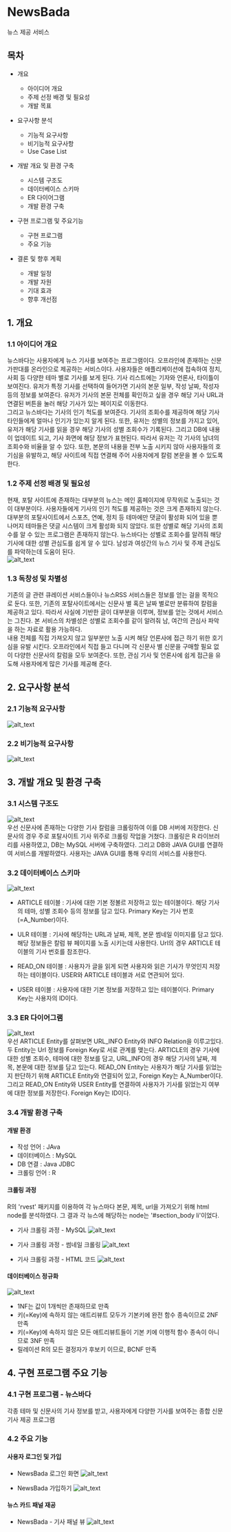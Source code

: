 # NewsBada
뉴스 제공 서비스


## 목차
- 개요
  - 아이디어 개요
  - 주제 선정 배경 및 필요성
  - 개발 목표
  
- 요구사항 분석
  - 기능적 요구사항
  - 비기능적 요구사항
  - Use Case List
  
- 개발 개요 및 환경 구축
  - 시스템 구조도
  - 데이터베이스 스키마
  - ER 다이어그램
  - 개발 환경 구축
  
- 구현 프로그램 및 주요기능
  - 구현 프로그램
  - 주요 기능
  
- 결론 및 향후 계획
  - 개발 일정
  - 개발 자원
  - 기대 효과
  - 향후 개선점


## 1. 개요
### 1.1 아이디어 개요  
 뉴스바다는 사용자에게 뉴스 기사를 보여주는 프로그램이다. 오프라인에 존재하는 신문 가판대를 온라인으로 제공하는 서비스이다. 사용자들은 애플리케이션에 접속하여 정치, 사회 등 다양한 테마 별로 기사를 보게 된다. 기사 리스트에는 기자와 언론사, 타이틀이 보여진다. 유저가 특정 기사를 선택하여 들어가면 기사의 본문 일부, 작성 날짜, 작성자 등의 정보를 보여준다. 유저가 기사의 본문 전체를 확인하고 싶을 경우 해당 기사 URL과 연결된 버튼을 눌러 해당 기사가 있는 페이지로 이동한다.  
 그리고 뉴스바다는 기사의 인기 척도를 보여준다. 기사의 조회수를 제공하며 해당 기사 타인들에게 얼마나 인기가 있는지 알게 된다. 또한, 유저는 성별의 정보를 가지고 있어, 유저가 해당 기사를 읽을 경우 해당 기사의 성별 조회수가 기록된다. 그리고 DB에 내용이 업데이트 되고, 기사 화면에 해당 정보가 표현된다. 따라서 유저는 각 기사의 남녀의 조회수와 비율을 알 수 있다. 또한, 본문의 내용을 전부 노출 시키지 않아 사용자들의 호기심을 유발하고, 해당 사이트에 직접 연결해 주어 사용자에게 칼럼 본문을 볼 수 있도록 한다.  
 
 ### 1.2 주제 선정 배경 및 필요성  
 현재, 포탈 사이트에 존재하는 대부분의 뉴스는 메인 홈페이지에 무작위로 노출되는 것이 대부분이다. 사용자들에게 기사의 인기 척도를 제공하는 것은 크게 존재하지 않는다. 대부분의 포탈사이트에서 스포츠, 연예, 정치 등 테마에만 댓글이 활성화 되어 있을 뿐 나머지 테마들은 댓글 시스템이 크게 활성화 되지 않았다. 또한 성별로 해당 기사의 조회수를 알 수 있는 프로그램은 존재하지 않는다. 뉴스바다는 성별로 조회수를 알려줘 해당 기사에 대한 성별 관심도를 쉽게 알 수 있다. 남성과 여성간의 뉴스 기사 및 주제 관심도를 파악하는데 도움이 된다.  
![alt_text](https://github.com/Juhee-Maeng/Team2Project/blob/master/images/figure1.png)

### 1.3 독창성 및 차별성  
 기존의 글 관련 큐레이션 서비스들이나 뉴스RSS 서비스들은 정보를 얻는 걸을 목적으로 둔다. 또한, 기존의 포탈사이트에서는 신문사 별 혹은 날짜 별로만 분류하여 칼럼을 제공하고 있다. 따라서 사실에 기반한 글이 대부분을 이루며, 정보를 얻는 것에서 서비스는 그친다. 본 서비스의 차별성은 성별로 조회수를 같이 알려줘 남, 여간의 관심사 파악을 하는 자료로 활용 가능하다.  
 내용 전체를 직접 가져오지 않고 일부분만 노출 시켜 해당 언론사에 접근 하기 위한 호기심을 유발 시킨다. 오프라인에서 직접 들고 다니며 각 신문사 별 신문을 구매할 필요 없이 다양한 신문사의 칼럼을 모두 보여준다. 또한, 관심 기사 및 언론사에 쉽게 접근을 유도해 사용자에게 많은 기사를 제공해 준다.  

## 2. 요구사항 분석  
### 2.1 기능적 요구사항
![alt_text](https://github.com/Juhee-Maeng/Team2Project/blob/master/images/table1.PNG)

### 2.2 비기능적 요구사항
![alt_text](https://github.com/Juhee-Maeng/Team2Project/blob/master/images/table2.PNG)

## 3. 개발 개요 및 환경 구축  
### 3.1 시스템 구조도  
![alt_text](https://github.com/Juhee-Maeng/Team2Project/blob/master/images/figure2.png)  
우선 신문사에 존재하는 다양한 기사 칼럼을 크롤링하여 이를 DB 서버에 저장한다. 신문사의 경우 주로 포탈사이트 기사 위주로 크롤링 작업을 거쳤다. 크롤링은 R 라이브러리를 사용하였고, DB는 MySQL 서버에 구축하였다. 그리고 DB와 JAVA GUI를 연결하여 서비스를 개발하였다. 사용자는 JAVA GUI를 통해 우리의 서비스를 사용한다.  

### 3.2 데이터베이스 스키마  
![alt_text](https://github.com/Juhee-Maeng/Team2Project/blob/master/images/figure3.png)  
- ARTICLE 테이블 : 기사에 대한 기본 정볼르 저장하고 있는 테이블이다. 해당 기사의 테마, 성별 조회수 등의 정보를 담고 있다. Primary Key는 기사 번호(=A_Number)이다.  

- ULR 테이블 : 기사에 해당하는 URL과 날짜, 제목, 본문 썸네일 이미지를 담고 있다. 해당 정보들은 칼럼 뷰 페이지를 노출 시키는데 사용한다. Url의 경우 ARTICLE 테이블의 기사 번호를 참조한다.  

- READ_ON 테이블 : 사용자가 글을 읽게 되면 사용자와 읽은 기사가 무엇인지 저장하는 테이블이다. USER와 ARTICLE 테이블과 서로 연관되어 있다.  

- USER 테이블 : 사용자에 대한 기본 정보를 저장하고 있는 테이블이다. Primary Key는 사용자의 ID이다.  

### 3.3 ER 다이어그램  
![alt_text](https://github.com/Juhee-Maeng/Team2Project/blob/master/images/figure4.png)  
우선 ARTICLE Entity를 살펴보면 URL_INFO Entity와 INFO Relation을 이루고있다. 두 Entity는 Url 정보를 Foreign Key로 서로 관계를 맺는다. ARTICLE의 경우 기사에 대한 성별 조회수, 테마에 대한 정보를 담고, URL_INFO의 경우 해당 기사의 날짜, 제목, 본문에 대한 정보를 담고 있는다. READ_ON Entity는 사용자가 해당 기사를 읽었는지 판단하기 위해 ARTICLE Entity와 연결되어 있고, Foreign Key는 A_Number이다. 그리고 READ_ON Entity와 USER Entity를 연결하여 사용자가 기사를 읽었는지 여부에 대한 정보를 저장한다. Foreign Key는 ID이다.  

### 3.4 개발 환경 구축
#### 개발 환경
  - 작성 언어 : JAva
  - 데이터베이스 : MySQL
  - DB 연결 : Java JDBC
  - 크롤링 언어 : R
  
#### 크롤링 과정
R의 'rvest' 패키지를 이용하여 각 뉴스마다 본문, 제목, url을 가져오기 위해 html node를 분석하였다. 그 결과 각 뉴스에 해당하는 node는 '#section_body li'이었다. 

- 기사 크롤링 과정 - MySQL
![alt_text](https://github.com/Juhee-Maeng/Team2Project/blob/master/images/figure5.png)

- 기사 크롤링 과정 - 썸네일 크롤링 
![alt_text](https://github.com/Juhee-Maeng/Team2Project/blob/master/images/figure6.png) 

- 기사 크롤링 과정 - HTML 코드 
![alt_text](https://github.com/Juhee-Maeng/Team2Project/blob/master/images/figure7.png) 

#### 데이터베이스 정규화 
![alt_text](https://github.com/Juhee-Maeng/Team2Project/blob/master/images/figure8.png) 
- 1NF는 값이 1개씩만 존재하므로 만족
- 키(=Key)에 속하지 않는 애트리뷰트 모두가 기본키에 완전 함수 종속이므로 2NF 만족
- 키(=Key)에 속하지 않은 모든 애트리뷰트들이 기본 키에 이행적 함수 종속이 아니므로 3NF 만족
- 릴레이션 R의 모든 결정자가 후보키 이므로, BCNF 만족

## 4. 구현 프로그램 주요 기능 
### 4.1 구현 프로그램 - 뉴스바다 
각종 테마 및 신문사의 기사 정보를 받고, 사용자에게 다양한 기사를 보여주는 종합 신문 기사 제공 프로그램 

### 4.2 주요 기능
#### 사용자 로그인 및 가입 
- NewsBada 로그인 화면
![alt_text](https://github.com/Juhee-Maeng/Team2Project/blob/master/images/figure9.png) 

- NewsBada 가입하기
![alt_text](https://github.com/Juhee-Maeng/Team2Project/blob/master/images/figure10.png) 

#### 뉴스 카드 패널 재공 
- NewsBada - 기사 패널 뷰
![alt_text]()

